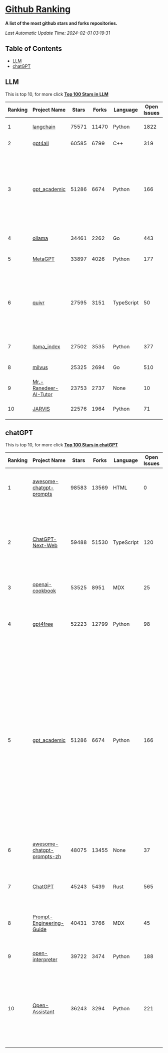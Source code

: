 [Github Ranking](./README.md)
==========

**A list of the most github stars and forks repositories.**

*Last Automatic Update Time: 2024-02-01 03:19:31*

## Table of Contents
 * [LLM](#LLM)
 * [chatGPT](#chatGPT)

## LLM

This is top 10, for more click **[Top 100 Stars in LLM](Top100/LLM.md)**

| Ranking | Project Name | Stars | Forks | Language | Open Issues | Description | Last Commit |
| ------- | ------------ | ----- | ----- | -------- | ----------- | ----------- | ----------- |
| 1 | [langchain](https://github.com/langchain-ai/langchain) | 75571 | 11470 | Python | 1822 | ⚡ Building applications with LLMs through composability ⚡ | 2024-02-01T01:57:04Z |
| 2 | [gpt4all](https://github.com/nomic-ai/gpt4all) | 60585 | 6799 | C++ | 319 | gpt4all: open-source LLM chatbots that you can run anywhere | 2024-02-01T01:04:12Z |
| 3 | [gpt_academic](https://github.com/binary-husky/gpt_academic) | 51286 | 6674 | Python | 166 | 为GPT/GLM等LLM大语言模型提供实用化交互接口，特别优化论文阅读/润色/写作体验，模块化设计，支持自定义快捷按钮&函数插件，支持Python和C++等项目剖析&自译解功能，PDF/LaTex论文翻译&总结功能，支持并行问询多种LLM模型，支持chatglm3等本地模型。接入通义千问, deepseekcoder, 讯飞星火, 文心一言, llama2, rwkv, claude2, moss等。 | 2024-01-29T15:13:41Z |
| 4 | [ollama](https://github.com/ollama/ollama) | 34461 | 2262 | Go | 443 | Get up and running with Llama 2, Mistral, and other large language models locally. | 2024-02-01T03:18:32Z |
| 5 | [MetaGPT](https://github.com/geekan/MetaGPT) | 33897 | 4026 | Python | 177 | 🌟 The Multi-Agent Framework: Given one line Requirement, return PRD, Design, Tasks, Repo | 2024-02-01T03:14:39Z |
| 6 | [quivr](https://github.com/StanGirard/quivr) | 27595 | 3151 | TypeScript | 50 | Your GenAI Second Brain 🧠  A personal productivity assistant (RAG) ⚡️🤖 Chat with your docs (PDF, CSV, ...)  & apps using Langchain, GPT 3.5 / 4 turbo, Private, Anthropic, VertexAI, Ollama, LLMs, that you can share with users !  Local & Private alternative to OpenAI GPTs & ChatGPT powered by retrieval-augmented generation. | 2024-02-01T02:32:10Z |
| 7 | [llama_index](https://github.com/run-llama/llama_index) | 27502 | 3535 | Python | 377 | LlamaIndex (formerly GPT Index) is a data framework for your LLM applications | 2024-02-01T03:00:03Z |
| 8 | [milvus](https://github.com/milvus-io/milvus) | 25325 | 2694 | Go | 510 | A cloud-native vector database, storage for next generation AI applications | 2024-02-01T03:18:17Z |
| 9 | [Mr.-Ranedeer-AI-Tutor](https://github.com/JushBJJ/Mr.-Ranedeer-AI-Tutor) | 23753 | 2737 | None | 10 | A GPT-4 AI Tutor Prompt for customizable personalized learning experiences. | 2023-11-18T21:18:14Z |
| 10 | [JARVIS](https://github.com/microsoft/JARVIS) | 22576 | 1964 | Python | 71 | JARVIS, a system to connect LLMs with ML community. Paper: https://arxiv.org/pdf/2303.17580.pdf | 2024-01-15T03:26:37Z |


## chatGPT

This is top 10, for more click **[Top 100 Stars in chatGPT](Top100/chatGPT.md)**

| Ranking | Project Name | Stars | Forks | Language | Open Issues | Description | Last Commit |
| ------- | ------------ | ----- | ----- | -------- | ----------- | ----------- | ----------- |
| 1 | [awesome-chatgpt-prompts](https://github.com/f/awesome-chatgpt-prompts) | 98583 | 13569 | HTML | 0 | This repo includes ChatGPT prompt curation to use ChatGPT better. | 2024-01-31T01:52:29Z |
| 2 | [ChatGPT-Next-Web](https://github.com/ChatGPTNextWeb/ChatGPT-Next-Web) | 59488 | 51530 | TypeScript | 120 | A cross-platform ChatGPT/Gemini UI (Web / PWA / Linux / Win / MacOS). 一键拥有你自己的跨平台 ChatGPT/Gemini 应用。 | 2024-01-31T10:20:02Z |
| 3 | [openai-cookbook](https://github.com/openai/openai-cookbook) | 53525 | 8951 | MDX | 25 | Examples and guides for using the OpenAI API | 2024-01-31T15:17:40Z |
| 4 | [gpt4free](https://github.com/xtekky/gpt4free) | 52223 | 12799 | Python | 98 | The official gpt4free repository \| various collection of powerful language models | 2024-01-31T21:02:44Z |
| 5 | [gpt_academic](https://github.com/binary-husky/gpt_academic) | 51286 | 6674 | Python | 166 | 为GPT/GLM等LLM大语言模型提供实用化交互接口，特别优化论文阅读/润色/写作体验，模块化设计，支持自定义快捷按钮&函数插件，支持Python和C++等项目剖析&自译解功能，PDF/LaTex论文翻译&总结功能，支持并行问询多种LLM模型，支持chatglm3等本地模型。接入通义千问, deepseekcoder, 讯飞星火, 文心一言, llama2, rwkv, claude2, moss等。 | 2024-01-29T15:13:41Z |
| 6 | [awesome-chatgpt-prompts-zh](https://github.com/PlexPt/awesome-chatgpt-prompts-zh) | 48075 | 13455 | None | 37 | ChatGPT 中文调教指南。各种场景使用指南。学习怎么让它听你的话。 | 2024-01-28T18:24:20Z |
| 7 | [ChatGPT](https://github.com/lencx/ChatGPT) | 45243 | 5439 | Rust | 565 | 🔮 ChatGPT Desktop Application (Mac, Windows and Linux) | 2024-01-29T10:34:14Z |
| 8 | [Prompt-Engineering-Guide](https://github.com/dair-ai/Prompt-Engineering-Guide) | 40431 | 3766 | MDX | 45 | 🐙 Guides, papers, lecture, notebooks and resources for prompt engineering | 2024-01-31T23:48:55Z |
| 9 | [open-interpreter](https://github.com/KillianLucas/open-interpreter) | 39722 | 3474 | Python | 188 | A natural language interface for computers. | 2024-01-31T01:15:30Z |
| 10 | [Open-Assistant](https://github.com/LAION-AI/Open-Assistant) | 36243 | 3294 | Python | 221 | OpenAssistant is a chat-based assistant that understands tasks, can interact with third-party systems, and retrieve information dynamically to do so. | 2024-01-25T15:38:10Z |

